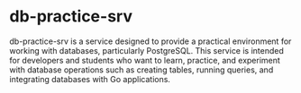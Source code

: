 # db-practice-srv
db-practice-srv is a service designed to provide a practical environment for working with databases, particularly PostgreSQL. This service is intended for developers and students who want to learn, practice, and experiment with database operations such as creating tables, running queries, and integrating databases with Go applications.
